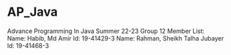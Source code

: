# AP_Java
Advance Programming In Java Summer 22-23 Group 12
Member List:
  Name: Habib, Md Amir 
  Id: 19-41429-3
  Name: Rahman, Sheikh Talha Jubayer
  Id: 19-41468-3
